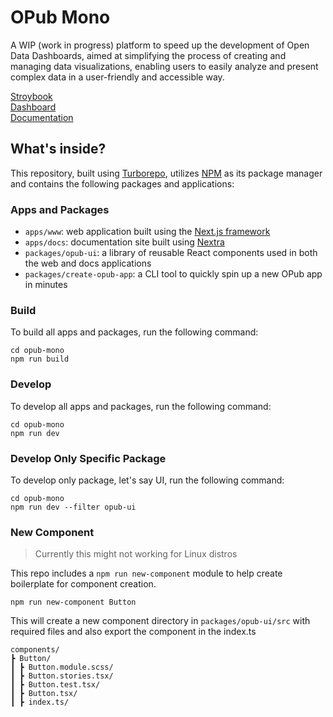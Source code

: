 # OPub Mono

A WIP (work in progress) platform to speed up the development of Open Data Dashboards, aimed at simplifying the process of creating and managing data visualizations, enabling users to easily analyze and present complex data in a user-friendly and accessible way.

[Stroybook](https://main--64004009fa0a900a3197549c.chromatic.com/) <br>
[Dashboard](https://opub-www.vercel.app/dashboard) <br>
[Documentation](https://opub-docs.netlify.app)

## What's inside?

This repository, built using [Turborepo](https://github.com/vercel/turbo), utilizes [NPM](https://www.npmjs.com/) as its package manager and contains the following packages and applications:

### Apps and Packages

- `apps/www`: web application built using the [Next.js framework](https://github.com/vercel/next.js/)
- `apps/docs`: documentation site built using [Nextra](https://github.com/shuding/nextra)
- `packages/opub-ui`: a library of reusable React components used in both the web and docs applications
- `packages/create-opub-app`: a CLI tool to quickly spin up a new OPub app in minutes

### Build

To build all apps and packages, run the following command:

```
cd opub-mono
npm run build
```

### Develop

To develop all apps and packages, run the following command:

```
cd opub-mono
npm run dev
```

### Develop Only Specific Package

To develop only package, let's say UI, run the following command:

```
cd opub-mono
npm run dev --filter opub-ui
```

### New Component

> Currently this might not working for Linux distros

This repo includes a `npm run new-component` module to help create boilerplate for component creation.

```
npm run new-component Button
```

This will create a new component directory in `packages/opub-ui/src` with required files and also export the component in the index.ts

```
components/
┣ Button/
┃ ┣ Button.module.scss/
┃ ┣ Button.stories.tsx/
┃ ┣ Button.test.tsx/
┃ ┣ Button.tsx/
┃ ┣ index.ts/
```
